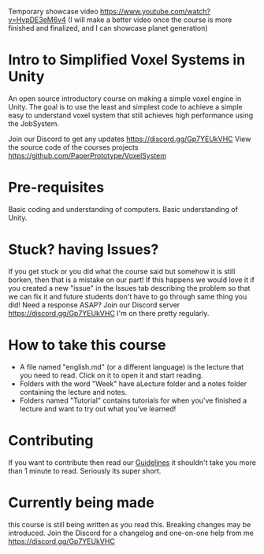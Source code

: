 
Temporary showcase video https://www.youtube.com/watch?v=HvpDE3eM6v4 (I will make a better video once the course is more finished and finalized, and I can showcase planet generation)

# Intro to Simplified Voxel Systems in Unity
An open source introductory course on making a simple voxel engine in Unity. The goal is to use the least and simplest code to achieve a simple easy to understand voxel system that still achieves high performance using the JobSystem.

Join our Discord to get any updates https://discord.gg/Gp7YEUkVHC
View the source code of the courses projects https://github.com/PaperPrototype/VoxelSystem

# Pre-requisites
Basic coding and understanding of computers. 
Basic understanding of Unity.

# Stuck? having Issues?
If you get stuck or you did what the course said but somehow it is still borken, then that is a mistake on our part! If this happens we would love it if you created a new "issue" in the Issues tab describing the problem so that we can fix it and future students don't have to go through same thing you did! Need a response ASAP? Join our Discord server https://discord.gg/Gp7YEUkVHC I'm on there pretty regularly.

# How to take this course
 - A file named "english.md" (or a different language) is the lecture that you need to read. Click on it to open it and start reading.
 - Folders with the word "Week" have aLecture folder and a notes folder containing the lecture and notes.
 - Folders named "Tutorial" contains tutorials for when you've finished a lecture and want to try out what you've learned!

# Contributing
If you want to contribute then read our [Guidelines](https://github.com/Nanite3D/Nanite-course-Guidelines) it shouldn't take you more than 1 minute to read. Seriously its super short.

# Currently being made
this course is still being written as you read this. Breaking changes may be introduced. Join the Discord for a changelog and one-on-one help from me https://discord.gg/Gp7YEUkVHC
